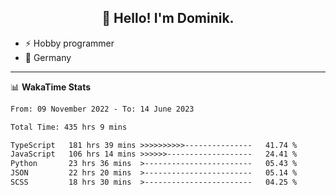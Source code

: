 <h2 align="center">👋 Hello! I'm Dominik.</h2>

- ⚡ Hobby programmer
- 📍 Germany

---
📊 **WakaTime Stats**
<!--START_SECTION:waka-->

```txt
From: 09 November 2022 - To: 14 June 2023

Total Time: 435 hrs 9 mins

TypeScript   181 hrs 39 mins >>>>>>>>>>---------------   41.74 %
JavaScript   106 hrs 14 mins >>>>>>-------------------   24.41 %
Python       23 hrs 36 mins  >------------------------   05.43 %
JSON         22 hrs 20 mins  >------------------------   05.14 %
SCSS         18 hrs 30 mins  >------------------------   04.25 %
```

<!--END_SECTION:waka-->
